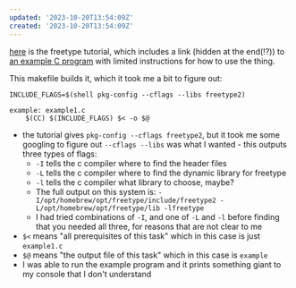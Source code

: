 ```yaml
---
updated: '2023-10-20T13:54:09Z'
created: '2023-10-20T13:54:09Z'
---
```

[here](https://freetype.org/freetype2/docs/tutorial/step1.html) is the freetype tutorial, which includes a link (hidden at the end(!?)) to [an example C program](https://freetype.org/freetype2/docs/tutorial/example1.c) with limited instructions for how to use the thing.

This makefile builds it, which it took me a bit to figure out:

```make
INCLUDE_FLAGS=$(shell pkg-config --cflags --libs freetype2)

example: example1.c
	$(CC) $(INCLUDE_FLAGS) $< -o $@
```

- the tutorial gives `pkg-config --cflags freetype2`, but it took me some googling to figure out `--cflags --libs` was what I wanted - this outputs three types of flags:
	- `-I` tells the c compiler where to find the header files
	- `-L` tells the c compiler where to find the dynamic library for freetype
	- `-l` tells the c compiler what library to choose, maybe?
	- The full output on this system is: `-I/opt/homebrew/opt/freetype/include/freetype2 -L/opt/homebrew/opt/freetype/lib -lfreetype`
	- I had tried combinations of `-I`, and one of `-L` and `-l` before finding that you needed all three, for reasons that are not clear to me
- `$<` means "all prerequisites of this task" which in this case is just `example1.c`
- `$@` means "the output file of this task" which in this case is `example`
- I was able to run the example program and it prints something giant to my console that I don't understand

